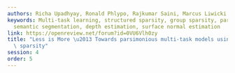 ```yaml
---
authors: Richa Upadhyay, Ronald Phlypo, Rajkumar Saini, Marcus Liwicki
keywords: Multi-task learning, structured sparsity, group sparsity, parameter pruning,
  semantic segmentation, depth estimation, surface normal estimation
link: https://openreview.net/forum?id=0VU6Vlh0zy
title: "Less is More \u2013 Towards parsimonious multi-task models using structured\
  \ sparsity"
session: 4
order: 5
---
```

